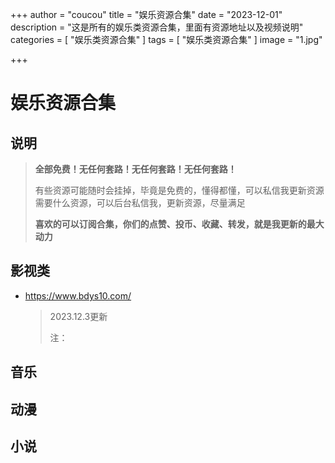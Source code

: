 +++
author = "coucou"
title = "娱乐资源合集"
date = "2023-12-01"
description = "这是所有的娱乐类资源合集，里面有资源地址以及视频说明"
categories = [
    "娱乐类资源合集"
]
tags = [
    "娱乐类资源合集"
]
image = "1.jpg"

+++

# 娱乐资源合集

## 说明

>**全部免费！无任何套路！无任何套路！无任何套路！**
>
>有些资源可能随时会挂掉，毕竟是免费的，懂得都懂，可以私信我更新资源
>需要什么资源，可以后台私信我，更新资源，尽量满足
>
>**喜欢的可以订阅合集，你们的点赞、投币、收藏、转发，就是我更新的最大动力**

## 影视类

* https://www.bdys10.com/

  >2023.12.3更新
  >
  >注：

## 音乐



##  动漫



## 小说



